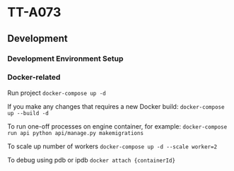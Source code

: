 # TT-A073

## Development

### Development Environment Setup

### Docker-related

Run project
`docker-compose up -d`

If you make any changes that requires a new Docker build:
`docker-compose up --build -d`

To run one-off processes on engine container, for example:
`docker-compose run api python api/manage.py makemigrations`

To scale up number of workers
`docker-compose up -d --scale worker=2`

To debug using pdb or ipdb
`docker attach {containerId}`

